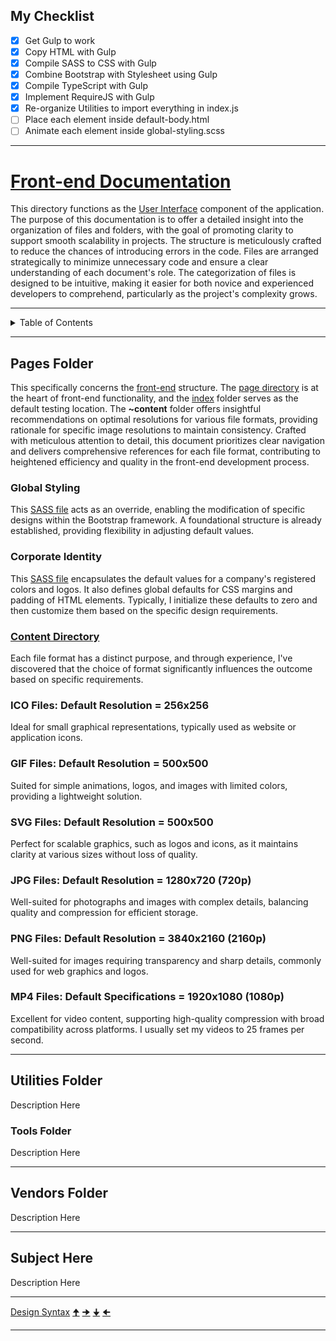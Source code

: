 ## My Checklist

- [x] Get Gulp to work
- [x] Copy HTML with Gulp
- [x] Compile SASS to CSS with Gulp
- [x] Combine Bootstrap with Stylesheet using Gulp
- [x] Compile TypeScript with Gulp
- [x] Implement RequireJS with Gulp
- [x] Re-organize Utilities to import everything in index.js
- [ ] Place each element inside default-body.html
- [ ] Animate each element inside global-styling.scss

---

# [Front-end Documentation](https://github.com/TertiusRoach/development-portfolio_2.00)

This directory functions as the [User Interface](https://en.wikipedia.org/wiki/User_interface) component of the application. The purpose of this documentation is to offer a detailed insight into the organization of files and folders, with the goal of promoting clarity to support smooth scalability in projects. The structure is meticulously crafted to reduce the chances of introducing errors in the code. Files are arranged strategically to minimize unnecessary code and ensure a clear understanding of each document's role. The categorization of files is designed to be intuitive, making it easier for both novice and experienced developers to comprehend, particularly as the project's complexity grows.

---

<details>
  <summary>Table of Contents</summary>
    <ol>
        <li>
            <a href="#pages-folder">Pages Folder</a>
            <ul>
                <li>
                    <a href="#global-styling">Global Styling</a>
                </li>
                <li>
                    <a href="#corporate-identity">Corporate Identity</a>
                </li>
                <li>
                    <a href="#content-directory">Content Directory</a>
                </li>
            </ul>
        </li>
        <li>
            <a href="#utilities-folder">Utilities Folder</a>
            <ul>
               <li>
                    <a href="#tools-folder">Tools Folder</a>
                </li>
            </ul>
        </li>
        <li>
            <a href="#vendors-folder">Vendors Folder</a>
        </li>
        <li>
            <a href="#subject-here">Subject Here</a>
        </li>
        <li>
            <a href="#my-checklist">My Checklist</a>
        </li>
    </ol>
</details>

---

## Pages Folder

This specifically concerns the [front-end](https://github.com/TertiusRoach/development-portfolio_2.00/tree/main/src/front-end) structure. The [page directory](https://github.com/TertiusRoach/development-portfolio_2.00/tree/main/src/front-end/pages) is at the heart of front-end functionality, and the [index](https://github.com/TertiusRoach/development-portfolio_2.00/tree/main/src/front-end/pages/index) folder serves as the default testing location. The **~content** folder offers insightful recommendations on optimal resolutions for various file formats, providing rationale for specific image resolutions to maintain consistency. Crafted with meticulous attention to detail, this document prioritizes clear navigation and delivers comprehensive references for each file format, contributing to heightened efficiency and quality in the front-end development process.

### Global Styling

This [SASS file](https://github.com/TertiusRoach/development-portfolio_2.00/blob/main/src/front-end/pages/global-styling.scss) acts as an override, enabling the modification of specific designs within the Bootstrap framework. A foundational structure is already established, providing flexibility in adjusting default values.

### Corporate Identity

This [SASS file](https://github.com/TertiusRoach/development-portfolio_2.00/blob/main/src/front-end/pages/corporate-identity.scss) encapsulates the default values for a company's registered colors and logos. It also defines global defaults for CSS margins and padding of HTML elements. Typically, I initialize these defaults to zero and then customize them based on the specific design requirements.

### [Content Directory](https://github.com/TertiusRoach/development-portfolio_2.00/tree/main/src/front-end/pages/index/~content)

Each file format has a distinct purpose, and through experience, I've discovered that the choice of format significantly influences the outcome based on specific requirements.

### ICO Files: Default Resolution = **256x256**

Ideal for small graphical representations, typically used as website or application icons.

### GIF Files: Default Resolution = **500x500**

Suited for simple animations, logos, and images with limited colors, providing a lightweight solution.

### SVG Files: Default Resolution = **500x500**

Perfect for scalable graphics, such as logos and icons, as it maintains clarity at various sizes without loss of quality.

### JPG Files: Default Resolution = **1280x720 (720p)**

Well-suited for photographs and images with complex details, balancing quality and compression for efficient storage.

### PNG Files: Default Resolution = **3840x2160 (2160p)**

Well-suited for images requiring transparency and sharp details, commonly used for web graphics and logos.

### MP4 Files: Default Specifications = **1920x1080 (1080p)**

Excellent for video content, supporting high-quality compression with broad compatibility across platforms. I usually set my videos to 25 frames per second.

---

## Utilities Folder

Description Here

### Tools Folder

Description Here

---

## Vendors Folder

Description Here

---

## Subject Here

Description Here

---

[Design Syntax](https://www.compart.com/en/unicode/block/U+25A0)
[🠉](https://www.compart.com/en/unicode/U+1F809)
[🠊](https://www.compart.com/en/unicode/U+1F80A)
[🠋](https://www.compart.com/en/unicode/U+1F80B)
[🠈](https://www.compart.com/en/unicode/U+1F808)

---
